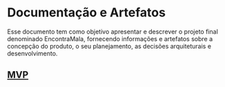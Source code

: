 # Documentação e Artefatos
Esse documento tem como objetivo apresentar e descrever o projeto final denominado EncontraMala, fornecendo informações e artefatos sobre a concepção do produto, o seu planejamento, as decisões arquiteturais e desenvolvimento. 

## [MVP](.gitbook/assets/mvp.md)
